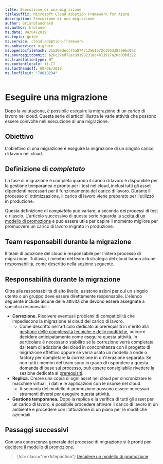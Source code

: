 ```yaml
---
title: Esecuzione di una migrazione
titleSuffix: Microsoft Cloud Adoption Framework for Azure
description: Esecuzione di una migrazione
author: BrianBlanchard
ms.author: brblanch
ms.date: 04/04/2019
ms.topic: guide
ms.service: cloud-adoption-framework
ms.subservice: migrate
ms.openlocfilehash: 21520edecc7ba874713561672cd0bd38aa96c0a2
ms.sourcegitcommit: a26c27ed72ac89198231ec4b11917a20d03bd222
ms.translationtype: HT
ms.contentlocale: it-IT
ms.lasthandoff: 09/06/2019
ms.locfileid: "70818234"
---
```

# <a name="execute-a-migration"></a>Eseguire una migrazione

Dopo la valutazione, è possibile eseguire la migrazione di un carico di lavoro nel cloud. Questa serie di articoli illustra le varie attività che possono essere coinvolte nell'esecuzione di una migrazione.

## <a name="objective"></a>Obiettivo

L'obiettivo di una migrazione è eseguire la migrazione di un singolo carico di lavoro nel cloud.

## <a name="definition-of-done"></a>Definizione di *completato*

La fase di migrazione è completa quando il carico di lavoro è disponibile per la gestione temporanea e pronto per i test nel cloud, inclusi tutti gli asset dipendenti necessari per il funzionamento del carico di lavoro. Durante il processo di ottimizzazione, il carico di lavoro viene preparato per l'utilizzo in produzione.

Questa definizione di *completato* può variare, a seconda dei processi di test e rilascio. L'articolo successivo di questa serie riguarda la [scelta di un modello di promozione](./promotion-models.md) e può essere utile per capire il momento migliore per promuovere un carico di lavoro migrato in produzione.

## <a name="accountability-during-migration"></a>Team responsabili durante la migrazione

Il team di adozione del cloud è responsabile per l'intero processo di migrazione. Tuttavia, i membri del team di strategia del cloud hanno alcune responsabilità, come descritto nella sezione seguente.

## <a name="responsibilities-during-migration"></a>Responsabilità durante la migrazione

Oltre alle responsabilità di alto livello, esistono azioni per cui un singolo utente o un gruppo deve essere direttamente responsabile. L'elenco seguente include alcune delle attività che devono essere assegnate a specifici responsabili:

- **Correzione.** Risolvere eventuali problemi di compatibilità che impediscono la migrazione al cloud del carico di lavoro.
  - Come descritto nell'articolo dedicato ai prerequisiti in merito alla [gestione delle complessità tecniche e delle modifiche](../prerequisites/technical-complexity.md), occorre decidere anticipatamente come eseguire questa attività. In particolare è necessario stabilire se la correzione verrà completata dal team di adozione del cloud in concomitanza con il progetto di migrazione effettivo oppure se verrà usato un modello a onde o factory per completare la correzione in un'iterazione separata. Se non tutti i membri del team sono in grado di rispondere a questa domanda di base sul processo, può essere consigliabile rivedere la sezione dedicata ai [prerequisiti](../prerequisites/index.md).
- **Replica.** Creare una copia di ogni asset nel cloud per sincronizzare le macchine virtuali, i dati e le applicazioni con le risorse nel cloud.
  - A seconda del modello di promozione possono essere necessari strumenti diversi per eseguire questa attività.
- **Gestione temporanea.** Dopo la replica e la verifica di tutti gli asset per un carico di lavoro, è possibile procedere attivare il carico di lavoro in un ambiente e procedere con l'attuazione di un piano per le modifiche aziendali.

## <a name="next-steps"></a>Passaggi successivi

Con una conoscenza generale del processo di migrazione si è pronti per [decidere il modello di promozione](./promotion-models.md).

> [!div class="nextstepaction"]
> [Decidere un modello di promozione](./promotion-models.md)
